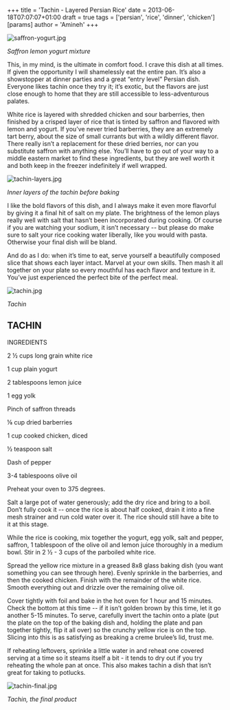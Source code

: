 +++
title = 'Tachin - Layered Persian Rice'
date = 2013-06-18T07:07:07+01:00
draft = true
tags = ['persian', 'rice', 'dinner', 'chicken']
[params]
author = 'Amineh'
+++


![saffron-yogurt.jpg](/tachin/saffron-yogurt.jpg)

*Saffron lemon yogurt mixture*

This, in my mind, is the ultimate in comfort food. I crave this dish at all times. If given the opportunity I will
shamelessly eat the entire pan. It’s also a showstopper at dinner parties and a great “entry level” Persian dish.
Everyone likes tachin once they try it; it’s exotic, but the flavors are just close enough to home that they are still
accessible to less-adventurous palates.

White rice is layered with shredded chicken and sour barberries, then finished by a crisped layer of rice that is tinted
by saffron and flavored with lemon and yogurt. If you’ve never tried barberries, they are an extremely tart berry, about
the size of small currants but with a wildly different flavor. There really isn’t a replacement for these dried berries,
nor can you substitute saffron with anything else. You’ll have to go out of your way to a middle eastern market to find
these ingredients, but they are well worth it and both keep in the freezer indefinitely if well wrapped.

![tachin-layers.jpg](/tachin/tachin-layers.jpg)

*Inner layers of the tachin before baking*

I like the bold flavors of this dish, and I always make it even more flavorful by giving it a final hit of salt on my
plate. The brightness of the lemon plays really well with salt that hasn’t been incorporated during cooking. Of course
if you are watching your sodium, it isn’t necessary -- but please do make sure to salt your rice cooking water
liberally, like you would with pasta. Otherwise your final dish will be bland.

And do as I do: when it’s time to eat, serve yourself a beautifully composed slice that shows each layer intact. Marvel
at your own skills. Then mash it all together on your plate so every mouthful has each flavor and texture in it. You’ve
just experienced the perfect bite of the perfect meal.

![tachin.jpg](/tachin/tachin.jpg)

*Tachin*

## TACHIN

INGREDIENTS

2 ½ cups long grain white rice

1 cup plain yogurt

2 tablespoons lemon juice

1 egg yolk

Pinch of saffron threads

⅛ cup dried barberries

1 cup cooked chicken, diced

½ teaspoon salt

Dash of pepper

3-4 tablespoons olive oil

Preheat your oven to 375 degrees.

Salt a large pot of water generously; add the dry rice and bring to a boil. Don’t fully cook it -- once the rice is
about half cooked, drain it into a fine mesh strainer and run cold water over it. The rice should still have a bite to
it at this stage.

While the rice is cooking, mix together the yogurt, egg yolk, salt and pepper, saffron, 1 tablespoon of the olive oil
and lemon juice thoroughly in a medium bowl. Stir in 2 ½ - 3 cups of the parboiled white rice.

Spread the yellow rice mixture in a greased 8x8 glass baking dish (you want something you can see through here). Evenly
sprinkle in the barberries, and then the cooked chicken. Finish with the remainder of the white rice. Smooth everything
out and drizzle over the remaining olive oil.

Cover tightly with foil and bake in the hot oven for 1 hour and 15 minutes. Check the bottom at this time -- if it isn’t
golden brown by this time, let it go another 5-15 minutes. To serve, carefully invert the tachin onto a plate (put the
plate on the top of the baking dish and, holding the plate and pan together tightly, flip it all over) so the crunchy
yellow rice is on the top. Slicing into this is as satisfying as breaking a creme brulee’s lid, trust me.

If reheating leftovers, sprinkle a little water in and reheat one covered serving at a time so it steams itself a bit -
it tends to dry out if you try reheating the whole pan at once. This also makes tachin a dish that isn’t great for
taking to potlucks.

![tachin-final.jpg](/tachin-final.jpg)

*Tachin, the final product*




